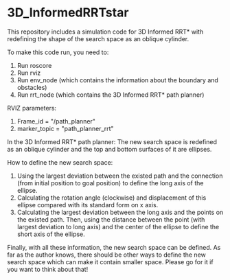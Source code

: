 # 3D_InformedRRTstar

This repository includes a simulation code for 3D Informed RRT* with redefining the shape of the search space as an oblique cylinder. 

To make this code run, you need to:
1. Run roscore
2. Run rviz
3. Run env_node (which contains the information about the boundary and obstacles)
4. Run rrt_node (which contains the 3D Informed RRT* path planner)

RVIZ parameters:  <br  />
1. Frame_id = "/path_planner"  <br  />
2. marker_topic = "path_planner_rrt"  <br  />

In the 3D Informed RRT* path planner:
The new search space is redefined as an oblique cylinder and the top and bottom surfaces of it are ellipses.

How to define the new search space: 
1. Using the largest deviation between the existed path and the connection (from initial position to goal position) to define the long axis of the ellipse. 
2. Calculating the rotation angle (clockwise) and displacement of this ellipse compared with its standard form on x axis. 
3. Calculating the largest deviation between the long axis and the points on the existed path. Then, using the distance between the point (with largest deviation to long axis) and the center of the ellipse to define the short axis of the ellipse. 

Finally, with all these information, the new search space can be defined. As far as the author knows, there should be other ways to define the new search space which can make it contain smaller space. Please go for it if you want to think about that!
